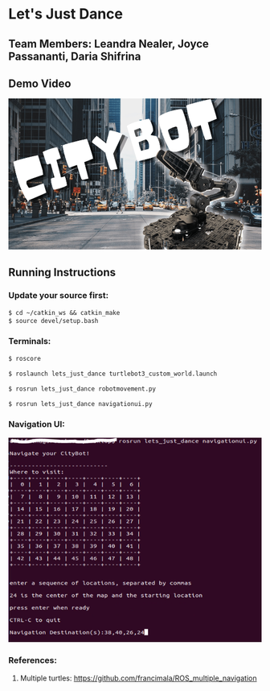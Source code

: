 # Let's Just Dance

## Team Members: Leandra Nealer, Joyce Passananti, Daria Shifrina

## Demo Video

<p align="center">
  <a href="https://youtu.be/SYro1Mo5R_E"><img height="300px" src="citybot-min.png" alt="City Grid"/></a>
</p>




## Running Instructions 

### Update your source first:

```
$ cd ~/catkin_ws && catkin_make
$ source devel/setup.bash  
```


### Terminals:

```
$ roscore
```

```
$ roslaunch lets_just_dance turtlebot3_custom_world.launch
```
```
$ rosrun lets_just_dance robotmovement.py
```

```
$ rosrun lets_just_dance navigationui.py
```

### Navigation UI:

<p align="center">
  <img src="navigationui.PNG" alt="Navigation UI"/>
</p>

### References:

1. Multiple turtles: https://github.com/francimala/ROS_multiple_navigation
